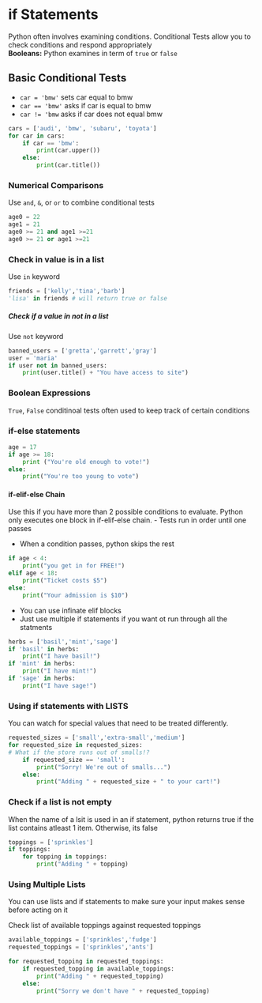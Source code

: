 # if Statements
Python often involves examining conditions. Conditional Tests allow you to check conditions and respond appropriately<br>
**Booleans:** Python examines in term of `true` or `false`

## Basic Conditional Tests
- `car = 'bmw'` sets car equal to bmw
- `car == 'bmw'` asks if car is equal to bmw
- `car != 'bmw` asks if car does not equal bmw

```python
cars = ['audi', 'bmw', 'subaru', 'toyota']
for car in cars:
    if car == 'bmw':
        print(car.upper())
    else: 
        print(car.title())
```

### Numerical Comparisons
 Use `and`, `&`, or `or` to combine conditional tests
 ```python
age0 = 22
age1 = 21
age0 >= 21 and age1 >=21
age0 >= 21 or age1 >=21
```

### Check in value is in a list
Use `in` keyword
```python
friends = ['kelly','tina','barb']
'lisa' in friends # will return true or false
```
##### Check if a value in not in a list
Use `not` keyword
```python
banned_users = ['gretta','garrett','gray']
user = 'maria'
if user not in banned_users:
    print(user.title() + "You have access to site")
```

### Boolean Expressions
`True`, `False` conditinoal tests often used to keep track of certain conditions

### if-else statements
```python
age = 17
if age >= 18:
    print ("You're old enough to vote!")
else:
    print("You're too young to vote")
```

#### if-elif-else Chain
Use this if you have more than 2 possible conditions to evaluate. Python only executes one block in if-elif-else chain. - Tests run in order until one passes
- When a condition passes, python skips the rest
```python
if age < 4:
    print("you get in for FREE!")
elif age < 18:
    print("Ticket costs $5")
else:
    print("Your admission is $10")
```
- You can use infinate elif blocks
- Just use multiple if statements if you want ot run through all the statments
```python
herbs = ['basil','mint','sage']
if 'basil' in herbs:
    print("I have basil!")
if 'mint' in herbs:
    print("I have mint!")
if 'sage' in herbs:
    print("I have sage!")
```

### Using if statements with LISTS
You can watch for special values that need to be treated differently. 
```python
requested_sizes = ['small','extra-small','medium']
for requested_size in requested_sizes:
# What if the store runs out of smalls!?
    if requested_size == 'small':
        print("Sorry! We're out of smalls...")
    else:
        print("Adding " + requested_size + " to your cart!")
```

### Check if a list is not empty
When the name of a lsit is used in an if statement, python returns true if the list contains atleast 1 item. Otherwise, its false
```python
toppings = ['sprinkles']
if toppings:
    for topping in toppings:
        print("Adding " + topping)
```

### Using Multiple Lists
You can use lists and if statements to make sure your input makes sense before acting on it<br>

Check list of available toppings against requested toppings
```python
available_toppings = ['sprinkles','fudge']
requested_toppings = ['sprinkles','ants']

for requested_topping in requested_toppings:
    if requested_topping in available_toppings:
        print("Adding " + requested_topping)
    else:
        print("Sorry we don't have " + requested_topping)
```
